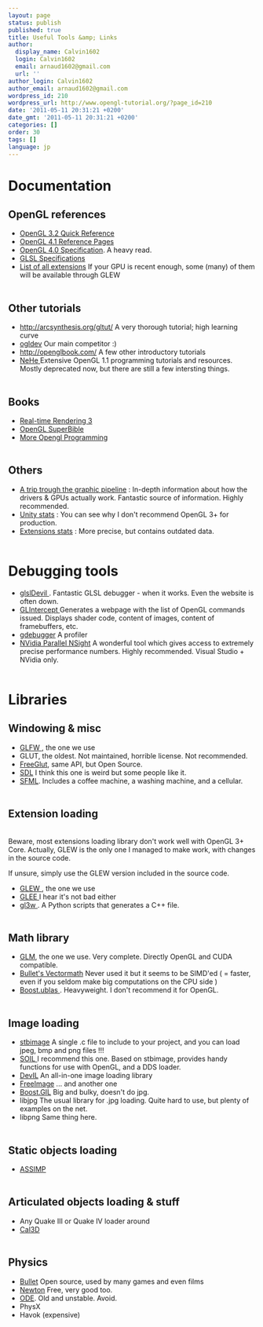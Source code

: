 ```yaml
---
layout: page
status: publish
published: true
title: Useful Tools &amp; Links
author:
  display_name: Calvin1602
  login: Calvin1602
  email: arnaud1602@gmail.com
  url: ''
author_login: Calvin1602
author_email: arnaud1602@gmail.com
wordpress_id: 210
wordpress_url: http://www.opengl-tutorial.org/?page_id=210
date: '2011-05-11 20:31:21 +0200'
date_gmt: '2011-05-11 20:31:21 +0200'
categories: []
order: 30
tags: []
language: jp
---
```

<h1>Documentation</h1><p></p>
<h2>OpenGL references</h2></p>
<ul>
<li><a href="http://www.khronos.org/files/opengl-quick-reference-card.pdf">OpenGL 3.2 Quick Reference</a></li>
<li><a href="http://www.opengl.org/sdk/docs/man4/">OpenGL 4.1 Reference Pages</a></li>
<li><a href="http://www.opengl.org/registry/doc/glspec40.core.20100311.pdf">OpenGL 4.0 Specification</a>. A heavy read.</li>
<li><a href="http://www.opengl.org/registry/doc/GLSLangSpec.4.10.6.clean.pdf">GLSL Specifications</a></li>
<li><a href="http://www.opengl.org/registry/">List of all extensions</a> If your GPU is recent enough, some (many) of them will be available through GLEW</li><br />
</ul></p>
<h2>Other tutorials</h2></p>
<ul>
<li><a href="http://arcsynthesis.org/gltut/" target="_blank">http://arcsynthesis.org/gltut/</a> A very thorough tutorial; high learning curve</li>
<li><a href="http://ogldev.atspace.co.uk/index.html">ogldev</a> Our main competitor :)</li>
<li><a href="http://openglbook.com/">http://openglbook.com/</a> A few other introductory tutorials</li>
<li><a href="http://nehe.gamedev.net/">NeHe </a>Extensive OpenGL 1.1 programming tutorials and resources. Mostly deprecated now, but there are still a few intersting things.</li><br />
</ul></p>
<h2>Books</h2></p>
<ul>
<li><a href="http://www.realtimerendering.com/">Real-time Rendering 3</a></li>
<li><a href="http://www.openglsuperbible.com/">OpenGL SuperBible</a></li>
<li><a href="http://glbook.gamedev.net/GLBOOK/glbook.gamedev.net/moglgp/index.html">More Opengl Programming</a></li><br />
</ul></p>
<h2>Others</h2></p>
<ul>
<li><a href="http://fgiesen.wordpress.com/2011/07/09/a-trip-through-the-graphics-pipeline-2011-index/">A trip trough the graphic pipeline</a> : In-depth information about how the drivers &amp; GPUs actually work. Fantastic source of information. Highly recommended.</li>
<li><a href="http://stats.unity3d.com/web/gpu.html">Unity stats</a> : You can see why I don't recommend OpenGL 3+ for production.</li>
<li><a href="http://feedback.wildfiregames.com/report/opengl/">Extensions stats</a> : More precise, but contains outdated data.</li><br />
</ul></p>
<h1>Debugging tools</h1></p>
<ul>
<li><a href="http://cumbia.informatik.uni-stuttgart.de/glsldevil/" target="_blank">glslDevil </a>. Fantastic GLSL debugger - when it works. Even the website is often down.</li>
<li><a href="http://glintercept.nutty.org/" target="_blank">GLIntercept </a>Generates a webpage with the list of OpenGL commands issued. Displays shader code, content of images, content of framebuffers, etc.</li>
<li><a href="http://www.gremedy.com/" target="_blank">gdebugger</a> A profiler</li>
<li><a href="http://developer.nvidia.com/nvidia-parallel-nsight">NVidia Parallel NSight</a> A wonderful tool which gives access to extremely precise performance numbers. Highly recommended. Visual Studio + NVidia only.</li><br />
</ul></p>
<h1>Libraries</h1></p>
<h2>Windowing &amp; misc</h2></p>
<ul>
<li><a href="http://www.glfw.org/">GLFW </a>, the one we use</li>
<li>GLUT, the oldest. Not maintained, horrible license. Not recommended.</li>
<li><a href="http://freeglut.sourceforge.net/">FreeGlut</a>, same API, but Open Source.</li>
<li><a href="http://www.libsdl.org/">SDL</a> I think this one is weird but some people like it.</li>
<li><a href="http://www.sfml-dev.org/index-fr.php">SFML</a>. Includes a coffee machine, a washing machine, and a cellular.</li><br />
</ul></p>
<h2>Extension loading</h2><br />
Beware, most extensions loading library don't work well with OpenGL 3+ Core. Actually, GLEW is the only one I managed to make work, with changes in the source code.</p>
<p>If unsure, simply use the GLEW version included in the source code.</p>
<ul>
<li><a href="http://glew.sourceforge.net/">GLEW </a>, the one we use</li>
<li><a href="http://elf-stone.com/glee.php">GLEE </a>I hear it's not bad either</li>
<li><a href="https://github.com/skaslev/gl3w/wiki">gl3w </a>. A Python scripts that generates a C++ file.</li><br />
</ul></p>
<h2>Math library</h2></p>
<ul>
<li><a href="http://glm.g-truc.net/">GLM</a>, the one we use. Very complete. Directly OpenGL and CUDA compatible.</li>
<li><a href="http://bulletphysics.com/Bullet/BulletFull/">Bullet's Vectormath</a> Never used it but it seems to be SIMD'ed ( = faster, even if you seldom make big computations on the CPU side )</li>
<li><a href="http://www.boost.org/">Boost.ublas </a>. Heavyweight. I don't recommend it for OpenGL.</li><br />
</ul></p>
<h2>Image loading</h2></p>
<ul>
<li><a href="http://nothings.org/">stbimage</a> A single .c file to include to your project, and you can load jpeg, bmp and png files !!!</li>
<li><a title="SOIL" href="http://www.lonesock.net/soil.html">SOIL </a>I recommend this one. Based on stbimage, provides handy functions for use with OpenGL, and a DDS loader.</li>
<li><a href="http://openil.sourceforge.net/" target="_blank">DevIL</a> An all-in-one image loading library</li>
<li><a href="http://freeimage.sourceforge.net/">FreeImage</a> ... and another one</li>
<li><a href="http://www.boost.org/">Boost.GIL</a> Big and bulky, doesn't do jpg.</li>
<li>libjpg The usual library for .jpg loading. Quite hard to use, but plenty of examples on the net.</li>
<li>libpng Same thing here.</li><br />
</ul></p>
<h2>Static objects loading</h2></p>
<ul>
<li><a href="http://assimp.sourceforge.net/" target="_blank">ASSIMP </a></li><br />
</ul></p>
<h2>Articulated objects loading &amp; stuff</h2></p>
<ul>
<li>Any Quake III or Quake IV loader around</li>
<li><a href="http://gna.org/projects/cal3d/" target="_blank">Cal3D</a></li><br />
</ul></p>
<h2>Physics</h2></p>
<ul>
<li><a href="http://bulletphysics.org/wordpress/" target="_blank">Bullet</a> Open source, used by many games and even films</li>
<li><a href="http://newtondynamics.com/forum/newton.php" target="_blank">Newton</a> Free, very good too.</li>
<li><a href="http://www.ode.org/" target="_blank">ODE</a>. Old and unstable. Avoid.</li>
<li>PhysX</li>
<li>Havok (expensive)</li><br />
</ul></p>
